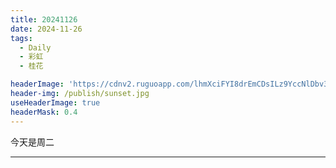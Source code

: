 ```yaml
---
title: 20241126
date: 2024-11-26
tags:
  - Daily
  - 彩虹
  - 桂花

headerImage: 'https://cdnv2.ruguoapp.com/lhmXciFYI8drEmCDsILz9YccNlDbv3.jpg'
header-img: /publish/sunset.jpg
useHeaderImage: true
headerMask: 0.4
---
```


今天是周二

---

